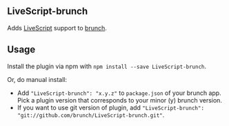 ## LiveScript-brunch
Adds [LiveScript](http://gkz.github.com/LiveScript/) support to
[brunch](http://brunch.io).

## Usage
Install the plugin via npm with `npm install --save LiveScript-brunch`.

Or, do manual install:

* Add `"LiveScript-brunch": "x.y.z"` to `package.json` of your brunch app.
  Pick a plugin version that corresponds to your minor (y) brunch version.
* If you want to use git version of plugin, add
`"LiveScript-brunch": "git://github.com/brunch/LiveScript-brunch.git"`.
